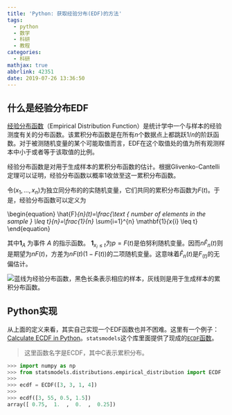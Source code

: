 ```yaml
---
title: 'Python: 获取经验分布(EDF)的方法'
tags:
  - python
  - 数学
  - 科研
  - 教程
categories:
  - 科研
mathjax: true
abbrlink: 42351
date: 2019-07-26 13:36:50
---
```


## 什么是经验分布EDF

[经验分布函数](https://zh.wikipedia.org/wiki/%E7%BB%8F%E9%AA%8C%E5%88%86%E5%B8%83%E5%87%BD%E6%95%B0)（Empirical Distribution Function）是统计学中一个与样本的经验测度有关的分布函数。该累积分布函数是在所有$n$个数据点上都跳跃$1/n$的阶跃函数。对于被测随机变量的某个可能取值而言，EDF在这个取值处的值为所有观测样本中小于或者等于该取值的比例。

经验分布函数是对用于生成样本的累积分布函数的估计。根据Glivenko-Cantelli定理可以证明，经验分布函数以概率1收敛至这一累积分布函数。

令$(x_1, \dots, x_n)$为独立同分布的的实随机变量，它们共同的累积分布函数为$F(t)$。于是，经验分布函数可以定义为

\begin{equation}
\hat{F}_{n}(t)=\frac{\text { number of elements in the sample } \leq t}{n}=\frac{1}{n} \sum_{i=1}^{n} \mathbf{1}_{x_{i} \leq t}
\end{equation}

其中$\mathbf{1}_{A}$ 为事件 $A$ 的指示函数。 $\mathbf{1}_{x_i \leq t}$为$p=F(t)$是伯努利随机变量。因而$n \hat{F}_n(t)$则是期望为$nF(t)$，方差为$nF(t)(1 - F(t))$的二项随机变量。这意味着$\hat{F}_n(t)$是$F_(t)$的无偏估计。

![蓝线为经验分布函数，黑色长条表示相应的样本，灰线则是用于生成样本的累积分布函数。](https://imgs.codewoody.com/uploads/big/9bb7d75a59e3cc5467cd6461b3732198.png)

## Python实现

从上面的定义来看，其实自己实现一个EDF函数也并不困难。这里有一个例子：[Calculate ECDF in Python](https://www.codementor.io/kripanshubharga/calculate-ecdf-in-python-gycltzxi3)。`statsmodels`这个库里面提供了现成的[`ECDF`函数](https://www.statsmodels.org/devel/generated/statsmodels.distributions.empirical_distribution.ECDF.html)。

> 这里函数名字是ECDF，其中C表示累积分布。

```python
>>> import numpy as np
>>> from statsmodels.distributions.empirical_distribution import ECDF
>>>
>>> ecdf = ECDF([3, 3, 1, 4])
>>>
>>> ecdf([3, 55, 0.5, 1.5])
array([ 0.75,  1.  ,  0.  ,  0.25])
```
